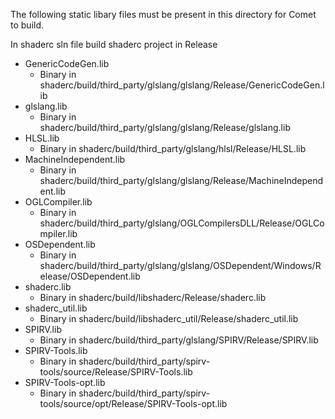 The following static libary files must be present in this directory for Comet to build.

In shaderc sln file build shaderc project in Release

- GenericCodeGen.lib
  - Binary in shaderc/build/third_party/glslang/glslang/Release/GenericCodeGen.lib
- glslang.lib
  - Binary in shaderc/build/third_party/glslang/glslang/Release/glslang.lib
- HLSL.lib
  - Binary in shaderc/build/third_party/glslang/hlsl/Release/HLSL.lib
- MachineIndependent.lib
  - Binary in shaderc/build/third_party/glslang/glslang/Release/MachineIndependent.lib
- OGLCompiler.lib
  - Binary in shaderc/build/third_party/glslang/OGLCompilersDLL/Release/OGLCompiler.lib
- OSDependent.lib
  - Binary in shaderc/build/third_party/glslang/glslang/OSDependent/Windows/Release/OSDependent.lib
- shaderc.lib
  - Binary in shaderc/build/libshaderc/Release/shaderc.lib
- shaderc_util.lib
  - Binary in shaderc/build/libshaderc_util/Release/shaderc_util.lib
- SPIRV.lib
  - Binary in shaderc/build/third_party/glslang/SPIRV/Release/SPIRV.lib
- SPIRV-Tools.lib
  - Binary in shaderc/build/third_party/spirv-tools/source/Release/SPIRV-Tools.lib
- SPIRV-Tools-opt.lib
  - Binary in shaderc/build/third_party/spirv-tools/source/opt/Release/SPIRV-Tools-opt.lib